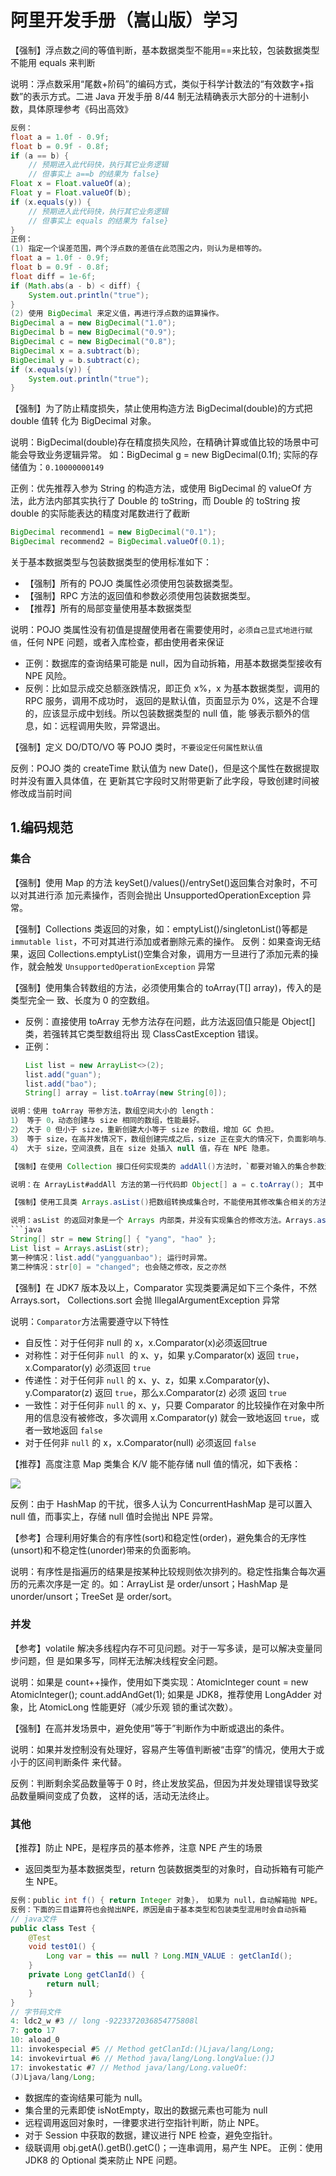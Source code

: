 # 阿里开发手册（嵩山版）学习

【强制】浮点数之间的等值判断，基本数据类型不能用==来比较，包装数据类型不能用 equals 来判断

说明：浮点数采用“尾数+阶码”的编码方式，类似于科学计数法的“有效数字+指数”的表示方式。二进 Java 开发手册 8/44 制无法精确表示大部分的十进制小数，具体原理参考《码出高效》

```java
反例：
float a = 1.0f - 0.9f;  
float b = 0.9f - 0.8f;  
if (a == b) {  
    // 预期进入此代码快，执行其它业务逻辑  
    // 但事实上 a==b 的结果为 false}  
Float x = Float.valueOf(a);  
Float y = Float.valueOf(b);  
if (x.equals(y)) {  
    // 预期进入此代码快，执行其它业务逻辑  
    // 但事实上 equals 的结果为 false}
}
正例：  
(1) 指定一个误差范围，两个浮点数的差值在此范围之内，则认为是相等的。  
float a = 1.0f - 0.9f;  
float b = 0.9f - 0.8f;  
float diff = 1e-6f;  
if (Math.abs(a - b) < diff) {  
    System.out.println("true");  
}  
(2) 使用 BigDecimal 来定义值，再进行浮点数的运算操作。  
BigDecimal a = new BigDecimal("1.0");  
BigDecimal b = new BigDecimal("0.9");  
BigDecimal c = new BigDecimal("0.8");  
BigDecimal x = a.subtract(b);  
BigDecimal y = b.subtract(c);  
if (x.equals(y)) {  
    System.out.println("true");  
}
```

【强制】为了防止精度损失，禁止使用构造方法 BigDecimal(double)的方式把 double 值转 化为 BigDecimal 对象。

说明：BigDecimal(double)存在精度损失风险，在精确计算或值比较的场景中可能会导致业务逻辑异常。 如：BigDecimal g = new BigDecimal(0.1f); 实际的存储值为：`0.10000000149` 

正例：优先推荐入参为 String 的构造方法，或使用 BigDecimal 的 valueOf 方法，此方法内部其实执行了 Double 的 toString，而 Double 的 toString 按 double 的实际能表达的精度对尾数进行了截断

```java
BigDecimal recommend1 = new BigDecimal("0.1"); 
BigDecimal recommend2 = BigDecimal.valueOf(0.1);
```

关于基本数据类型与包装数据类型的使用标准如下：

- 【强制】所有的 POJO 类属性必须使用包装数据类型。 
- 【强制】RPC 方法的返回值和参数必须使用包装数据类型。 
- 【推荐】所有的局部变量使用基本数据类型

说明：POJO 类属性没有初值是提醒使用者在需要使用时，`必须自己显式地进行赋值`，任何 NPE 问题，或者入库检查，都由使用者来保证

- 正例：数据库的查询结果可能是 null，因为自动拆箱，用基本数据类型接收有 NPE 风险。
- 反例：比如显示成交总额涨跌情况，即正负 x%，x 为基本数据类型，调用的 RPC 服务，调用不成功时， 返回的是默认值，页面显示为 0%，这是不合理的，应该显示成中划线。所以包装数据类型的 null 值，能 够表示额外的信息，如：远程调用失败，异常退出。

【强制】定义 DO/DTO/VO 等 POJO 类时，`不要设定任何属性默认值`

反例：POJO 类的 createTime 默认值为 new Date()，但是这个属性在数据提取时并没有置入具体值，在 更新其它字段时又附带更新了此字段，导致创建时间被修改成当前时间

## 1.编码规范

### 集合

【强制】使用 Map 的方法 keySet()/values()/entrySet()返回集合对象时，不可以对其进行添 加元素操作，否则会抛出 UnsupportedOperationException 异常。

【强制】Collections 类返回的对象，如：emptyList()/singletonList()等都是 `immutable list`，不可对其进行添加或者删除元素的操作。 反例：如果查询无结果，返回 Collections.emptyList()空集合对象，调用方一旦进行了添加元素的操作，就会触发 `UnsupportedOperationException` 异常

【强制】使用集合转数组的方法，必须使用集合的 toArray(T[] array)，传入的是类型完全一 致、长度为 0 的空数组。 
- 反例：直接使用 toArray 无参方法存在问题，此方法返回值只能是 Object[]类，若强转其它类型数组将出 现 ClassCastException 错误。
- 正例： 
  ```java
  List list = new ArrayList<>(2); 
  list.add("guan"); 
  list.add("bao"); 
  String[] array = list.toArray(new String[0]);
```java
说明：使用 toArray 带参方法，数组空间大小的 length：
1） 等于 0，动态创建与 size 相同的数组，性能最好。
2） 大于 0 但小于 size，重新创建大小等于 size 的数组，增加 GC 负担。
3） 等于 size，在高并发情况下，数组创建完成之后，size 正在变大的情况下，负面影响与上相同。 
4） 大于 size，空间浪费，且在 size 处插入 null 值，存在 NPE 隐患。

【强制】在使用 Collection 接口任何实现类的 addAll()方法时，`都要对输入的集合参数进行 NPE 判断`。 

说明：在 ArrayList#addAll 方法的第一行代码即 Object[] a = c.toArray(); 其中 c 为输入集合参数，如果为 null，则直接抛出异常。

【强制】使用工具类 Arrays.asList()把数组转换成集合时，不能使用其修改集合相关的方法，它的 add/remove/clear 方法会抛出 UnsupportedOperationException 异常。 

说明：asList 的返回对象是一个 Arrays 内部类，并没有实现集合的修改方法。Arrays.asList 体现的是适配器模式，只是转换接口，后台的数据仍是数组。 
```java
String[] str = new String[] { "yang", "hao" }; 
List list = Arrays.asList(str); 
第一种情况：list.add("yangguanbao"); 运行时异常。 
第二种情况：str[0] = "changed"; 也会随之修改，反之亦然
```

【强制】在 JDK7 版本及以上，Comparator 实现类要满足如下三个条件，不然 Arrays.sort， Collections.sort 会抛 IllegalArgumentException 异常

说明：`Comparator`方法需要遵守以下特性
-   自反性：对于任何非 null 的 x，x.Comparator(x)必须返回true
-   对称性：对于任何非 `null`  的 x、y，如果 y.Comparator(x) 返回 `true`，x.Comparator(y) 必须返回 `true`
-   传递性：对于任何非 `null` 的 x、y、z，如果 x.Comparator(y)、y.Comparator(z) 返回 `true`，那么x.Comparator(z) 必须 返回 `true`
-   一致性：对于任何非 `null` 的 x、y，只要 Comparator 的比较操作在对象中所用的信息没有被修改，多次调用 x.Comparator(y) 就会一致地返回 `true`，或者一致地返回 `false`
-   对于任何非 `null` 的 x，x.Comparator(null) 必须返回 `false`

【推荐】高度注意 Map 类集合 K/V 能不能存储 null 值的情况，如下表格：

![](https://cdn.fengxianhub.top/resources-master/20220921120255.png)

反例：由于 HashMap 的干扰，很多人认为 ConcurrentHashMap 是可以置入 null 值，而事实上，存储 null 值时会抛出 NPE 异常。

【参考】合理利用好集合的有序性(sort)和稳定性(order)，避免集合的无序性(unsort)和不稳定性(unorder)带来的负面影响。 

说明：有序性是指遍历的结果是按某种比较规则依次排列的。稳定性指集合每次遍历的元素次序是一定 的。如：ArrayList 是 order/unsort；HashMap 是 unorder/unsort；TreeSet 是 order/sort。


### 并发

【参考】volatile 解决多线程内存不可见问题。对于一写多读，是可以解决变量同步问题，但 是如果多写，同样无法解决线程安全问题。 

说明：如果是 count++操作，使用如下类实现：AtomicInteger count = new AtomicInteger(); count.addAndGet(1); 如果是 JDK8，推荐使用 LongAdder 对象，比 AtomicLong 性能更好（减少乐观 锁的重试次数）。


【强制】在高并发场景中，避免使用”等于”判断作为中断或退出的条件。 

说明：如果并发控制没有处理好，容易产生等值判断被“击穿”的情况，使用大于或小于的区间判断条件 来代替。 

反例：判断剩余奖品数量等于 0 时，终止发放奖品，但因为并发处理错误导致奖品数量瞬间变成了负数， 这样的话，活动无法终止。

### 其他

【推荐】防止 NPE，是程序员的基本修养，注意 NPE 产生的场景
- 返回类型为基本数据类型，return 包装数据类型的对象时，自动拆箱有可能产生 NPE。 
```java
反例：public int f() { return Integer 对象}， 如果为 null，自动解箱抛 NPE。
反例：下面的三目运算符也会抛出NPE，原因是由于基本类型和包装类型混用时会自动拆箱
// java文件  
public class Test {  
    @Test  
    void test01() {  
        Long var = this == null ? Long.MIN_VALUE : getClanId();  
    }  
    private Long getClanId() {  
        return null;  
    }  
}  
// 字节码文件  
4: ldc2_w #3 // long -9223372036854775808l  
7: goto 17  
10: aload_0  
11: invokespecial #5 // Method getClanId:()Ljava/lang/Long;  
14: invokevirtual #6 // Method java/lang/Long.longValue:()J  
17: invokestatic #7 // Method java/lang/Long.valueOf:  
(J)Ljava/lang/Long;
```
- 数据库的查询结果可能为 null。 
- 集合里的元素即使 isNotEmpty，取出的数据元素也可能为 null
- 远程调用返回对象时，一律要求进行空指针判断，防止 NPE。
- 对于 Session 中获取的数据，建议进行 NPE 检查，避免空指针。
- 级联调用 obj.getA().getB().getC()；一连串调用，易产生 NPE。 
   正例：使用 JDK8 的 Optional 类来防止 NPE 问题。

